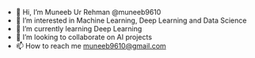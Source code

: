 - 👋 Hi, I’m Muneeb Ur Rehman @muneeb9610
- 👀 I’m interested in Machine Learning, Deep Learning and Data Science
- 🌱 I’m currently learning Deep Learning
- 💞️ I’m looking to collaborate on AI projects
- 📫 How to reach me muneeb9610@gmail.com

<!---
muneeb9610/muneeb9610 is a ✨ special ✨ repository because its `README.md` (this file) appears on your GitHub profile.
You can click the Preview link to take a look at your changes.
--->
